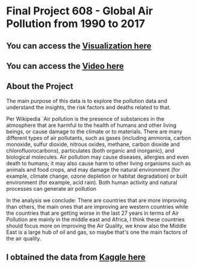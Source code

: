 # Final Project 608 - Global Air Pollution from 1990 to 2017

## You can access the [Visualization here](https://karimhammoud.shinyapps.io/final1/)

## You can access the [Video here](https://www.youtube.com/watch?v=G3pn0a8OGWE)

## About the Project

The main purpose of this data is to explore the pollution data and understand the insights, the risk factors and deaths related to that.

Per Wikipedia `Air pollution is the presence of substances in the atmosphere that are harmful to the health of humans and other living beings, or cause damage to the climate or to materials. There are many different types of air pollutants, such as gases (including ammonia, carbon monoxide, sulfur dioxide, nitrous oxides, methane, carbon dioxide and chlorofluorocarbons), particulates (both organic and inorganic), and biological molecules. Air pollution may cause diseases, allergies and even death to humans; it may also cause harm to other living organisms such as animals and food crops, and may damage the natural environment (for example, climate change, ozone depletion or habitat degradation) or built environment (for example, acid rain). Both human activity and natural processes can generate air pollution

In the analysis we conclude: There are countries that are more improving than others, the main ones that are improving are western countries while the countries that are getting worse in the last 27 years in terms of Air Pollution are mainly in the middle east and Africa, I think these countries should focus more on improving the Air Quality, we know also the Middle East is a large hub of oil and gas, so maybe that's one the main factors of the air quality.

## I obtained the data from [Kaggle here](https://www.kaggle.com/pavan9065/air-pollution-analysis)
